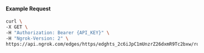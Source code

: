 <!-- Code generated for API Clients. DO NOT EDIT. -->

#### Example Request

```bash
curl \
-X GET \
-H "Authorization: Bearer {API_KEY}" \
-H "Ngrok-Version: 2" \
https://api.ngrok.com/edges/https/edghts_2c6iJpC1mUnzrZ26dxmR9Tc2bxw/routes/edghtsrt_2c6iJqhjLVcI2pGml2XzNCHuJle/policy
```
